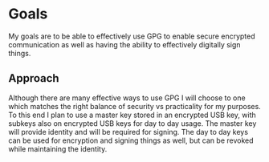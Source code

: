 # Goals

My goals are to be able to effectively use GPG to enable secure encrypted communication as well as having the ability to effectively digitally sign things. 



## Approach

Although there are many effective ways to use GPG I will choose to one which matches the right balance of security vs practicality for my purposes.
To this end I plan to use a master key stored in an encrypted USB key, with subkeys also on encrypted USB keys for day to day usage. 
The master key will provide identity and will be required for signing.
The day to day keys can be used for encryption and signing things as well, but can be revoked while maintaining the identity. 
